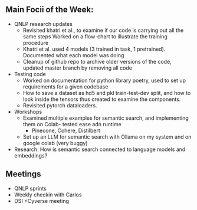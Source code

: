 ## Main Focii of the Week:
- QNLP research updates
  - Revisited khatri et al., to examine if our code is carrying out all the same steps
Worked on a flow-chart to illustrate the training procedure
  - Khatri et al. used 4 models (3 trained in task, 1 pretrained). Documented what each model was doing
  - Cleanup of github repo to archive older versions of the code, updated master branch by removing all code
- Testing code
  -  Worked on documentation for python library poetry, used to set up requirements for a given codebase
  - How to save a dataset as hd5 and pkl train-test-dev split, and how to look inside the tensors thus created to examine the components. 
  - Revisited pytorch dataloaders.
- Workshops
  - Examined multiple examples for semantic search, and implementing them on Colab- tested ease adn runtime
    - Pinecone, Cohere, Distilbert
  - Set up an LLM for semantic search with Ollama on my system and on google colab (very buggy)  
- Research: How is semantic search connected to language models and embeddings?

## Meetings
- QNLP sprints
- Weekly checkin with Carlos
- DSI +Cyverse meeting
